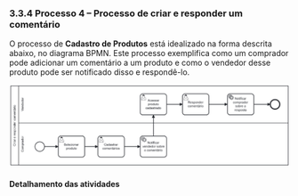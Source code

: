 ### 3.3.4 Processo 4 – Processo de criar e responder um comentário

O processo de **Cadastro de Produtos** está idealizado na forma descrita abaixo, no diagrama BPMN. Este processo exemplifica como um comprador pode adicionar um comentário a um produto e como o vendedor desse produto pode ser notificado disso e respondê-lo.

![Processo de criar e responder um comentário](../images/Process_CriarResponderComentario.png "Modelo BPMN do Processo 1.")

#### Detalhamento das atividades

